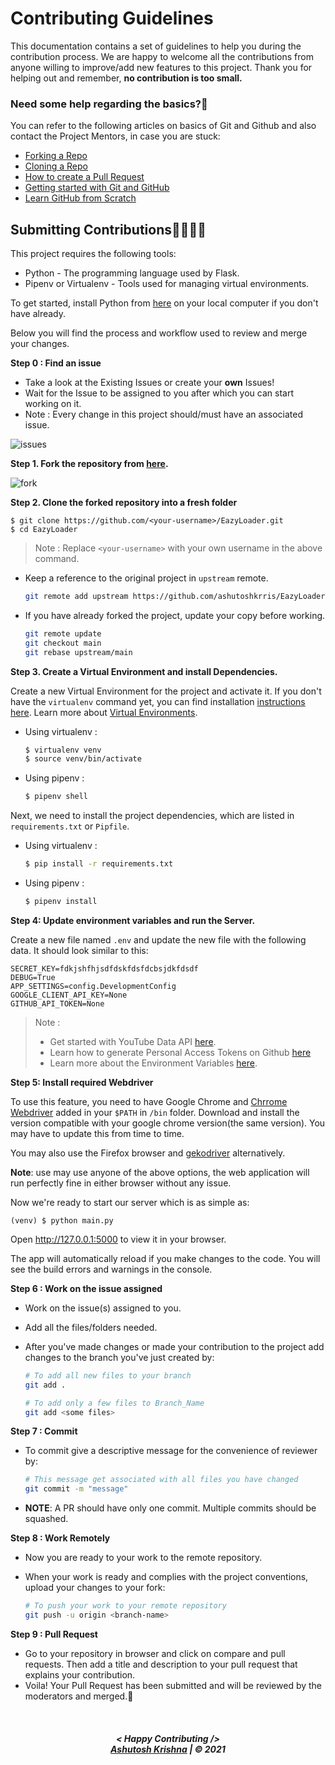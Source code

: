 # Contributing Guidelines

This documentation contains a set of guidelines to help you during the contribution process.
We are happy to welcome all the contributions from anyone willing to improve/add new features to this project.
Thank you for helping out and remember, **no contribution is too small.**

### Need some help regarding the basics?🤔

You can refer to the following articles on basics of Git and Github and also contact the Project Mentors,
in case you are stuck:

- [Forking a Repo](https://help.github.com/en/github/getting-started-with-github/fork-a-repo)
- [Cloning a Repo](https://help.github.com/en/desktop/contributing-to-projects/creating-an-issue-or-pull-request)
- [How to create a Pull Request](https://opensource.com/article/19/7/create-pull-request-github)
- [Getting started with Git and GitHub](https://iread.ga/series/1/git-and-github)
- [Learn GitHub from Scratch](https://lab.github.com/githubtraining/introduction-to-github)


## Submitting Contributions👩‍💻👨‍💻

This project requires the following tools:
 * Python - The programming language used by Flask.
 * Pipenv or Virtualenv - Tools used for managing virtual environments.

To get started, install Python from [here](https://python.org) on your local computer if you don't have already.

Below you will find the process and workflow used to review and merge your changes.

**Step 0 : Find an issue**

- Take a look at the Existing Issues or create your **own** Issues!
- Wait for the Issue to be assigned to you after which you can start working on it.
- Note : Every change in this project should/must have an associated issue.

![issues](https://raw.githubusercontent.com/ashutoshkrris/EazyLoader/main/demo/issues.png)

**Step 1. Fork the repository from [here](https://github.com/ashutoshkrris/EazyLoader/fork).**

![fork](https://raw.githubusercontent.com/ashutoshkrris/EazyLoader/main/demo/fork.png)

**Step 2. Clone the forked repository into a fresh folder**

```
$ git clone https://github.com/<your-username>/EazyLoader.git
$ cd EazyLoader
```
> Note : Replace `<your-username>` with your own username in the above command.

- Keep a reference to the original project in `upstream` remote. 
    ```bash
    git remote add upstream https://github.com/ashutoshkrris/EazyLoader
    ```

- If you have already forked the project, update your copy before working.
    ```bash
    git remote update
    git checkout main
    git rebase upstream/main
    ```  

**Step 3. Create a Virtual Environment and install Dependencies.**

Create a new Virtual Environment for the project and activate it. If you don't have the `virtualenv` command yet, you can find installation [instructions here](https://virtualenv.readthedocs.io/en/latest/). Learn more about [Virtual Environments](http://flask.pocoo.org/docs/1.0/installation/#virtual-environments).

- Using virtualenv :
    ```bash
    $ virtualenv venv
    $ source venv/bin/activate
    ```

- Using pipenv : 
    ```bash
    $ pipenv shell
    ```

Next, we need to install the project dependencies, which are listed in `requirements.txt` or `Pipfile`.

- Using virtualenv :
    ```bash
    $ pip install -r requirements.txt
    ```

- Using pipenv : 
    ```bash
    $ pipenv install
    ```

**Step 4: Update environment variables and run the Server.**

Create a new file named `.env` and update the new file with the following data. It should look similar to this:

```
SECRET_KEY=fdkjshfhjsdfdskfdsfdcbsjdkfdsdf
DEBUG=True
APP_SETTINGS=config.DevelopmentConfig
GOOGLE_CLIENT_API_KEY=None
GITHUB_API_TOKEN=None
```

> Note : 
> - Get started with YouTube Data API [here](https://developers.google.com/youtube/v3/getting-started).
> - Learn how to generate Personal Access Tokens on Github [here](https://docs.github.com/en/authentication/keeping-your-account-and-data-secure/creating-a-personal-access-token)
> - Learn more about the Environment Variables [here](https://iread.ga/posts/49/do-you-really-need-environment-variables-in-python).

**Step 5: Install required Webdriver**

To use this feature, you need to have Google Chrome and [Chrrome Webdriver](https://chromedriver.chromium.org/downloads) added in your ```$PATH``` in ```/bin``` folder. Download and install the version compatible with your google chrome version(the same version). You may have to update this from time to time.


You may also use the Firefox browser and [gekodriver](https://github.com/mozilla/geckodriver/releases/) alternatively.


**Note**: use may use anyone of the above options, the web application will run perfectly fine in either browser without any issue.


Now we're ready to start our server which is as simple as:

```
(venv) $ python main.py
```

Open http://127.0.0.1:5000 to view it in your browser.

The app will automatically reload if you make changes to the code.
You will see the build errors and warnings in the console.


**Step 6 : Work on the issue assigned**

- Work on the issue(s) assigned to you.
- Add all the files/folders needed.
- After you've made changes or made your contribution to the project add changes to the branch you've just created by:

    ```bash  
    # To add all new files to your branch
    git add .  

    # To add only a few files to Branch_Name
    git add <some files>
    ```

**Step 7 : Commit**

- To commit give a descriptive message for the convenience of reviewer by:

    ```bash
    # This message get associated with all files you have changed  
    git commit -m "message"  
    ```

- **NOTE**: A PR should have only one commit. Multiple commits should be squashed.

**Step 8 : Work Remotely**

- Now you are ready to your work to the remote repository.
- When your work is ready and complies with the project conventions, upload your changes to your fork:

    ```bash  
    # To push your work to your remote repository
    git push -u origin <branch-name>
    ```

**Step 9 : Pull Request**

- Go to your repository in browser and click on compare and pull requests. Then add a title and description to your pull request that explains your contribution.
- Voila! Your Pull Request has been submitted and will be reviewed by the moderators and merged.🥳


<br>
<h5 align="center">
< Happy Contributing />
<br>
<a href="https://ashutoshkrris.tk">Ashutosh Krishna</a> | © 2021
</h5>
